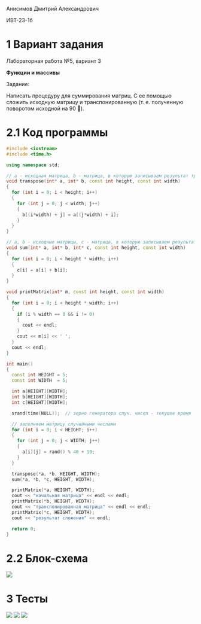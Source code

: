 Анисимов Дмитрий Александрович

ИВТ-23-1б

# 1 Вариант задания

Лабораторная работа №5, вариант 3

**Функции и массивы** 

Задание:

Написать процедуру для суммирования матриц. С ее
помощью сложить исходную матрицу и транспонированную
(т. е. полученную поворотом исходной на 90 ).

# 2.1 Код программы

```cpp
#include <iostream>
#include <time.h>

using namespace std;

// a - исходная матрица, b - матрица, в которую записываем результат транспонирования
void transpose(int* a, int* b, const int height, const int width)
{
  for (int i = 0; i < height; i++)
  {
    for (int j = 0; j < width; j++)
    {
      b[(i*width) + j] = a[(j*width) + i];
    }
  }
}

// a, b - исходные матрицы, c - матрица, в которую записываем результат сложения
void sum(int* a, int* b, int* c, const int height, const int width)
{
  for (int i = 0; i < height * width; i++)
  {
    c[i] = a[i] + b[i];
  }
}

void printMatrix(int* m, const int height, const int width)
{
  for (int i = 0; i < height * width; i++)
  {
    if (i % width == 0 && i != 0)
    {
      cout << endl;
    }
    cout << m[i] << ' ';
  }
  cout << endl;
}

int main()
{
  const int HEIGHT = 5;
  const int WIDTH  = 5;

  int a[HEIGHT][WIDTH];
  int b[HEIGHT][WIDTH];
  int c[HEIGHT][WIDTH];

  srand(time(NULL));  // зерно генератора случ. чисел - текущее время

  // заполняем матрицу случайными числами
  for (int i = 0; i < HEIGHT; i++)
  {
    for (int j = 0; j < WIDTH; j++)
    {
      a[i][j] = rand() % 40 + 10;
    }
  }

  transpose(*a, *b, HEIGHT, WIDTH);
  sum(*a, *b, *c, HEIGHT, WIDTH);

  printMatrix(*a, HEIGHT, WIDTH);
  cout << "начальная матрица" << endl << endl;
  printMatrix(*b, HEIGHT, WIDTH);
  cout << "транспонированная матрица" << endl << endl;
  printMatrix(*c, HEIGHT, WIDTH);
  cout << "результат сложения" << endl;

  return 0;
}
```

# 2.2 Блок-схема

<image src="block_diagram.png">

# 3 Тесты

<image src="test_1.png">
<image src="test_2.png">
<image src="test_3.png">
